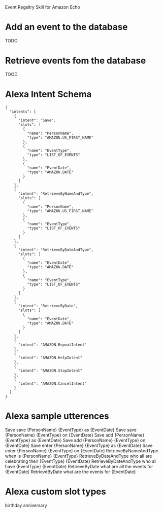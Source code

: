 Event Regsitry Skill for Amazon Echo
 
# Add an event to the database
  TODO
  
# Retrieve events fom the database
  TOOD
  
# Alexa Intent Schema
```
{
  "intents": [
    {
      "intent": "Save",
      "slots": [
        {
          "name": "PersonName",
          "type": "AMAZON.US_FIRST_NAME"
        },        
        {
          "name": "EventType",
          "type": "LIST_OF_EVENTS"
        },        
        {
          "name": "EventDate",
          "type": "AMAZON.DATE"
        }
      ]
    },
    {
      "intent": "RetrieveByNameAndType",
      "slots": [
        {
          "name": "PersonName",
          "type": "AMAZON.US_FIRST_NAME"
        }, 
        {
          "name": "EventType",
          "type": "LIST_OF_EVENTS"          
        }
      ]
    },
    {
      "intent": "RetrieveByDateAndType",
      "slots": [
        {
          "name": "EventDate",
          "type": "AMAZON.DATE"
        },
        {
          "name": "EventType",
          "type": "LIST_OF_EVENTS"          
        }        
      ]
    },   
    {
      "intent": "RetrieveByDate",
      "slots": [
        {
          "name": "EventDate",
          "type": "AMAZON.DATE"
        }       
      ]
    }, 
    {
      "intent": "AMAZON.RepeatIntent"
    },
    {
      "intent": "AMAZON.HelpIntent"
    },
    {
      "intent": "AMAZON.StopIntent"
    },
    {
      "intent": "AMAZON.CancelIntent"
    }
  ]
}
```

# Alexa sample utterences
Save save {PersonName} {EventType} as {EventDate}
Save save {PersonName} {EventType} on {EventDate}
Save add {PersonName} {EventType} as {EventDate}
Save add {PersonName} {EventType} on {EventDate}
Save enter {PersonName} {EventType} as {EventDate}
Save enter {PersonName} {EventType} on {EventDate}
RetrieveByNameAndType when is {PersonName} {EventType}
RetrieveByDateAndType who all are celebrating their {EventType} {EventDate}
RetrieveByDateAndType who all have {EventType} {EventDate}
RetrieveByDate what are all the events for {EventDate}
RetrieveByDate what are the events for {EventDate}


# Alexa custom slot types
birthday
anniversary
   
